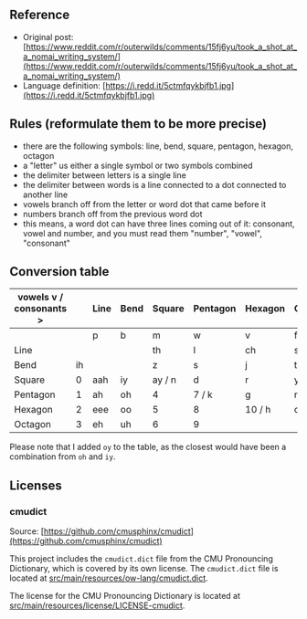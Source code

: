 ## Reference

- Original post:
  [https://www.reddit.com/r/outerwilds/comments/15fj6yu/took_a_shot_at_a_nomai_writing_system/](https://www.reddit.com/r/outerwilds/comments/15fj6yu/took_a_shot_at_a_nomai_writing_system/)
- Language definition: [https://i.redd.it/5ctmfqykbjfb1.jpg](https://i.redd.it/5ctmfqykbjfb1.jpg)

## Rules (reformulate them to be more precise)

- there are the following symbols: line, bend, square, pentagon, hexagon, octagon
- a "letter" us either a single symbol or two symbols combined
- the delimiter between letters is a single line
- the delimiter between words is a line connected to a dot connected to another line
- vowels branch off from the letter or word dot that came before it
- numbers branch off from the previous word dot
- this means, a word dot can have three lines coming out of it: consonant, vowel and number, and you must read them
  "number", "vowel", "consonant"

## Conversion table

| vowels v / consonants > |    | Line | Bend | Square | Pentagon | Hexagon | Octagon |
|-------------------------|----|------|------|--------|----------|---------|---------|
|                         |    | p    | b    | m      | w        | v       | f       |
| Line                    |    |      |      | th     | l        | ch      | sh      |
| Bend                    | ih |      |      | z      | s        | j       | t       |
| Square                  | 0  | aah  | iy   | ay / n | d        | r       | y       |
| Pentagon                | 1  | ah   | oh   | 4      | 7 / k    | g       | ng      |
| Hexagon                 | 2  | eee  | oo   | 5      | 8        | 10 / h  | oy      |
| Octagon                 | 3  | eh   | uh   | 6      | 9        |         |         |

Please note that I added `oy` to the table, as the closest would have been a combination from `oh` and `iy`.

## Licenses

### cmudict

Source: [https://github.com/cmusphinx/cmudict](https://github.com/cmusphinx/cmudict)

This project includes the `cmudict.dict` file from the CMU Pronouncing Dictionary, which is covered by its own license.
The `cmudict.dict` file is located at
[src/main/resources/ow-lang/cmudict.dict](src/main/resources/ow-lang/cmudict.dict).

The license for the CMU Pronouncing Dictionary is located at
[src/main/resources/license/LICENSE-cmudict](src/main/resources/ow-lang/cmudict.dict).

